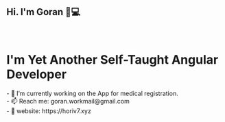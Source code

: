 <!--
**horiv7/horiv7** is a ✨ _special_ ✨ repository because its `README.md` (this file) appears on your GitHub profile.

Here are some ideas to get you started:

- 🔭 I’m currently working on ...
- 🌱 I’m currently learning ...
- 👯 I’m looking to collaborate on ...
- 🤔 I’m looking for help with ...
- 💬 Ask me about ...
- 📫 How to reach me: ...
- 😄 Pronouns: ...
- ⚡ Fun fact: ...
-->
## Hi. I'm Goran  🏼‍💻
</br> 

# I'm Yet Another Self-Taught Angular Developer
</hr>   
- 🔭 I’m currently working on the App for medical registration.<br/>
- 📫 Reach me:  goran.workmail@gmail.com<br/> 
- 🏡 website: https://horiv7.xyz
